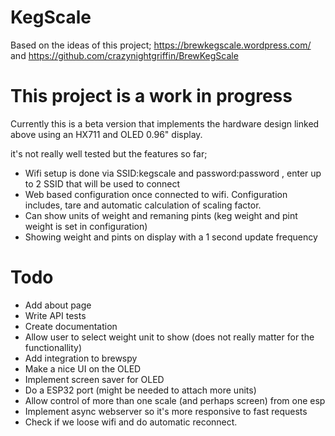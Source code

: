 # KegScale

Based on the ideas of this project; https://brewkegscale.wordpress.com/ and https://github.com/crazynightgriffin/BrewKegScale

# This project is a work in progress

Currently this is a beta version that implements the hardware design linked above using an HX711 and OLED 0.96" display.

it's not really well tested but the features so far;

- Wifi setup is done via SSID:kegscale and password:password , enter up to 2 SSID that will be used to connect
- Web based configuration once connected to wifi. Configuration includes, tare and automatic calculation of scaling factor.
- Can show units of weight and remaning pints (keg weight and pint weight is set in configuration)
- Showing weight and pints on display with a 1 second update frequency

# Todo

* Add about page
* Write API tests
* Create documentation
* Allow user to select weight unit to show (does not really matter for the functionallity)
* Add integration to brewspy
* Make a nice UI on the OLED
* Implement screen saver for OLED
* Do a ESP32 port (might be needed to attach more units)
* Allow control of more than one scale (and perhaps screen) from one esp
* Implement async webserver so it's more responsive to fast requests
* Check if we loose wifi and do automatic reconnect.